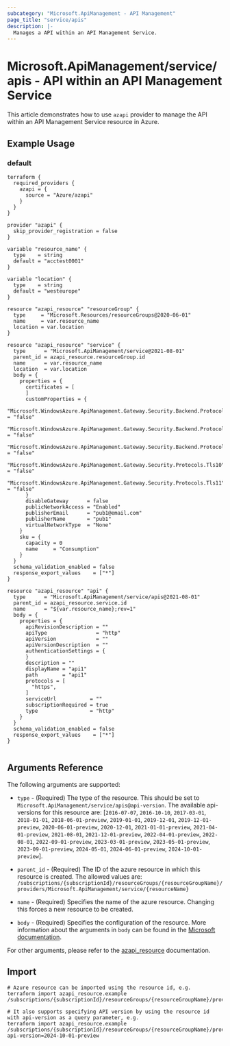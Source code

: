 ```yaml
---
subcategory: "Microsoft.ApiManagement - API Management"
page_title: "service/apis"
description: |-
  Manages a API within an API Management Service.
---
```


# Microsoft.ApiManagement/service/apis - API within an API Management Service

This article demonstrates how to use `azapi` provider to manage the API within an API Management Service resource in Azure.



## Example Usage

### default

```hcl
terraform {
  required_providers {
    azapi = {
      source = "Azure/azapi"
    }
  }
}

provider "azapi" {
  skip_provider_registration = false
}

variable "resource_name" {
  type    = string
  default = "acctest0001"
}

variable "location" {
  type    = string
  default = "westeurope"
}

resource "azapi_resource" "resourceGroup" {
  type     = "Microsoft.Resources/resourceGroups@2020-06-01"
  name     = var.resource_name
  location = var.location
}

resource "azapi_resource" "service" {
  type      = "Microsoft.ApiManagement/service@2021-08-01"
  parent_id = azapi_resource.resourceGroup.id
  name      = var.resource_name
  location  = var.location
  body = {
    properties = {
      certificates = [
      ]
      customProperties = {
        "Microsoft.WindowsAzure.ApiManagement.Gateway.Security.Backend.Protocols.Ssl30" = "false"
        "Microsoft.WindowsAzure.ApiManagement.Gateway.Security.Backend.Protocols.Tls10" = "false"
        "Microsoft.WindowsAzure.ApiManagement.Gateway.Security.Backend.Protocols.Tls11" = "false"
        "Microsoft.WindowsAzure.ApiManagement.Gateway.Security.Protocols.Tls10"         = "false"
        "Microsoft.WindowsAzure.ApiManagement.Gateway.Security.Protocols.Tls11"         = "false"
      }
      disableGateway      = false
      publicNetworkAccess = "Enabled"
      publisherEmail      = "pub1@email.com"
      publisherName       = "pub1"
      virtualNetworkType  = "None"
    }
    sku = {
      capacity = 0
      name     = "Consumption"
    }
  }
  schema_validation_enabled = false
  response_export_values    = ["*"]
}

resource "azapi_resource" "api" {
  type      = "Microsoft.ApiManagement/service/apis@2021-08-01"
  parent_id = azapi_resource.service.id
  name      = "${var.resource_name};rev=1"
  body = {
    properties = {
      apiRevisionDescription = ""
      apiType                = "http"
      apiVersion             = ""
      apiVersionDescription  = ""
      authenticationSettings = {
      }
      description = ""
      displayName = "api1"
      path        = "api1"
      protocols = [
        "https",
      ]
      serviceUrl           = ""
      subscriptionRequired = true
      type                 = "http"
    }
  }
  schema_validation_enabled = false
  response_export_values    = ["*"]
}


```



## Arguments Reference

The following arguments are supported:

* `type` - (Required) The type of the resource. This should be set to `Microsoft.ApiManagement/service/apis@api-version`. The available api-versions for this resource are: [`2016-07-07`, `2016-10-10`, `2017-03-01`, `2018-01-01`, `2018-06-01-preview`, `2019-01-01`, `2019-12-01`, `2019-12-01-preview`, `2020-06-01-preview`, `2020-12-01`, `2021-01-01-preview`, `2021-04-01-preview`, `2021-08-01`, `2021-12-01-preview`, `2022-04-01-preview`, `2022-08-01`, `2022-09-01-preview`, `2023-03-01-preview`, `2023-05-01-preview`, `2023-09-01-preview`, `2024-05-01`, `2024-06-01-preview`, `2024-10-01-preview`].

* `parent_id` - (Required) The ID of the azure resource in which this resource is created. The allowed values are:  
  `/subscriptions/{subscriptionId}/resourceGroups/{resourceGroupName}/providers/Microsoft.ApiManagement/service/{resourceName}`

* `name` - (Required) Specifies the name of the azure resource. Changing this forces a new resource to be created.

* `body` - (Required) Specifies the configuration of the resource. More information about the arguments in `body` can be found in the [Microsoft documentation](https://learn.microsoft.com/en-us/azure/templates/Microsoft.ApiManagement/service/apis?pivots=deployment-language-terraform).

For other arguments, please refer to the [azapi_resource](https://registry.terraform.io/providers/Azure/azapi/latest/docs/resources/resource) documentation.

## Import

 ```shell
 # Azure resource can be imported using the resource id, e.g.
 terraform import azapi_resource.example /subscriptions/{subscriptionId}/resourceGroups/{resourceGroupName}/providers/Microsoft.ApiManagement/service/{resourceName}/apis/{resourceName}
 
 # It also supports specifying API version by using the resource id with api-version as a query parameter, e.g.
 terraform import azapi_resource.example /subscriptions/{subscriptionId}/resourceGroups/{resourceGroupName}/providers/Microsoft.ApiManagement/service/{resourceName}/apis/{resourceName}?api-version=2024-10-01-preview
 ```

